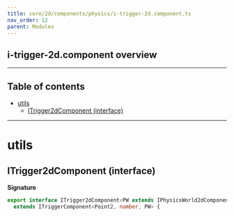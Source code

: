```yaml
---
title: core/2d/components/physics/i-trigger-2d.component.ts
nav_order: 12
parent: Modules
---
```


## i-trigger-2d.component overview

---

<h2 class="text-delta">Table of contents</h2>

- [utils](#utils)
  - [ITrigger2dComponent (interface)](#itrigger2dcomponent-interface)

---

# utils

## ITrigger2dComponent (interface)

**Signature**

```ts
export interface ITrigger2dComponent<PW extends IPhysicsWorld2dComponent = IPhysicsWorld2dComponent>
  extends ITriggerComponent<Point2, number, PW> {
```
